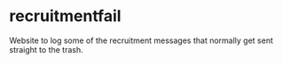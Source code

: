 # recruitmentfail
Website to log some of the recruitment messages that normally get sent straight to the trash.

